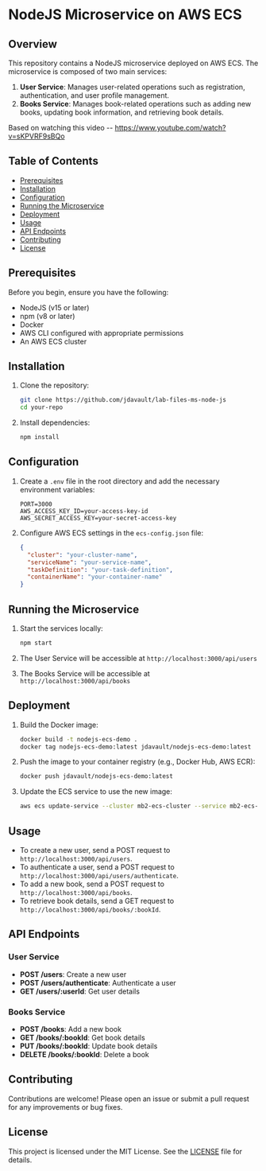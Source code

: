 <!-- @format -->

# NodeJS Microservice on AWS ECS

## Overview

This repository contains a NodeJS microservice deployed on AWS ECS. The microservice is composed of two main services:

1. **User Service**: Manages user-related operations such as registration, authentication, and user profile management.
2. **Books Service**: Manages book-related operations such as adding new books, updating book information, and retrieving book details.

Based on watching this video -- https://www.youtube.com/watch?v=sKPVRF9sBQo

## Table of Contents

- [Prerequisites](#prerequisites)
- [Installation](#installation)
- [Configuration](#configuration)
- [Running the Microservice](#running-the-microservice)
- [Deployment](#deployment)
- [Usage](#usage)
- [API Endpoints](#api-endpoints)
- [Contributing](#contributing)
- [License](#license)

## Prerequisites

Before you begin, ensure you have the following:

- NodeJS (v15 or later)
- npm (v8 or later)
- Docker
- AWS CLI configured with appropriate permissions
- An AWS ECS cluster

## Installation

1. Clone the repository:

   ```sh
   git clone https://github.com/jdavault/lab-files-ms-node-js
   cd your-repo
   ```

2. Install dependencies:

   ```sh
   npm install
   ```

## Configuration

1. Create a `.env` file in the root directory and add the necessary environment variables:

   ```env
   PORT=3000
   AWS_ACCESS_KEY_ID=your-access-key-id
   AWS_SECRET_ACCESS_KEY=your-secret-access-key
   ```

2. Configure AWS ECS settings in the `ecs-config.json` file:

   ```json
   {
     "cluster": "your-cluster-name",
     "serviceName": "your-service-name",
     "taskDefinition": "your-task-definition",
     "containerName": "your-container-name"
   }
   ```

## Running the Microservice

1. Start the services locally:

   ```sh
   npm start
   ```

2. The User Service will be accessible at `http://localhost:3000/api/users`
3. The Books Service will be accessible at `http://localhost:3000/api/books`

## Deployment

1. Build the Docker image:

   ```sh
   docker build -t nodejs-ecs-demo .
   docker tag nodejs-ecs-demo:latest jdavault/nodejs-ecs-demo:latest

   ```

2. Push the image to your container registry (e.g., Docker Hub, AWS ECR):

   ```sh
   docker push jdavault/nodejs-ecs-demo:latest
   ```

3. Update the ECS service to use the new image:

   ```sh
   aws ecs update-service --cluster mb2-ecs-cluster --service mb2-ecs-service --force-new-deployment
   ```

## Usage

- To create a new user, send a POST request to `http://localhost:3000/api/users`.
- To authenticate a user, send a POST request to `http://localhost:3000/api/users/authenticate`.
- To add a new book, send a POST request to `http://localhost:3000/api/books`.
- To retrieve book details, send a GET request to `http://localhost:3000/api/books/:bookId`.

## API Endpoints

### User Service

- **POST /users**: Create a new user
- **POST /users/authenticate**: Authenticate a user
- **GET /users/:userId**: Get user details

### Books Service

- **POST /books**: Add a new book
- **GET /books/:bookId**: Get book details
- **PUT /books/:bookId**: Update book details
- **DELETE /books/:bookId**: Delete a book

## Contributing

Contributions are welcome! Please open an issue or submit a pull request for any improvements or bug fixes.

## License

This project is licensed under the MIT License. See the [LICENSE](LICENSE) file for details.
